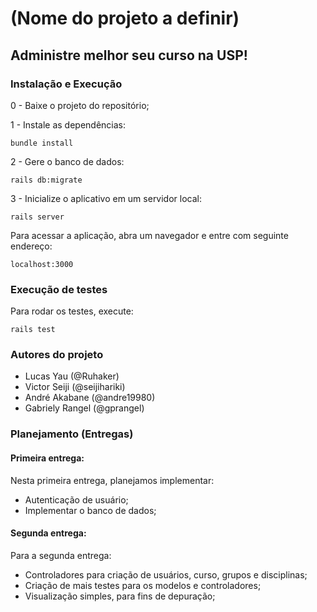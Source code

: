 # (Nome do projeto a definir)

## Administre melhor seu curso na USP!

### Instalação e Execução

0 - Baixe o projeto do repositório;

1 - Instale as dependências:

```
bundle install
```

2 - Gere o banco de dados:

```
rails db:migrate
```

3 - Inicialize o aplicativo em um servidor local:

```
rails server
```

Para acessar a aplicação, abra um navegador e entre com seguinte endereço:

```
localhost:3000
```

### Execução de testes

Para rodar os testes, execute:

```
rails test
```

### Autores do projeto

* Lucas Yau (@Ruhaker) 
* Victor Seiji (@seijihariki)
* André Akabane (@andre19980)
* Gabriely Rangel (@gprangel)

### Planejamento (Entregas)

#### Primeira entrega:

Nesta primeira entrega, planejamos implementar:

* Autenticação de usuário;
* Implementar o banco de dados;

#### Segunda entrega:

Para a segunda entrega:

* Controladores para criação de usuários, curso, grupos e disciplinas;
* Criação de mais testes para os modelos e controladores;
* Visualização simples, para fins de depuração;
